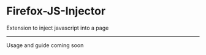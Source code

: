 # Firefox-JS-Injector

Extension to inject javascript into a page

-----------------------

Usage and guide coming soon
